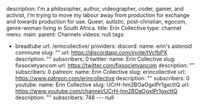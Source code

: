 description: I'm a philosopher, author, videographer, coder, gamer, and activist,
  I'm trying to move my labour away from production for exchange and towards production
  for use. Queer, autistic, post-christian, egocom, genre-woman living in South Africa.
title: Erin Collective
type: channel
menu:
  main:
    parent: Channels
videos: null
tags:
- breadtube
url: /erincollective/
providers:
  discord:
    name: erin's asteroid commune
    slug: ""
    url: https://discordapp.com/invite/tVcfbPX
    description: ""
    subscribers: 0
  twitter:
    name: Erin Collective
    slug: fixsocietyancom
    url: https://twitter.com/fixsocietyancom
    description: ""
    subscribers: 0
  patreon:
    name: Erin Collective
    slug: erincollective
    url: https://www.patreon.com/erincollective
    description: ""
    subscribers: 0
  youtube:
    name: Erin Collective
    slug: UCrH-hm2BOaOgxlPr1gxcttQ
    url: https://www.youtube.com/channel/UCrH-hm2BOaOgxlPr1gxcttQ
    description: ""
    subscribers: 748
--- null
